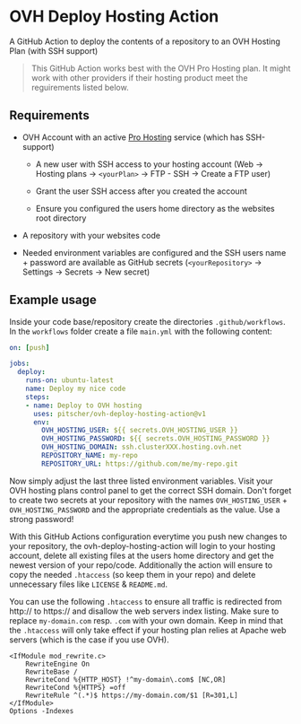 # OVH Deploy Hosting Action

A GitHub Action to deploy the contents of a repository to an OVH Hosting Plan (with SSH support)

>This GitHub Action works best with the OVH Pro Hosting plan. It might work with other providers if their hosting product meet the reguirements listed below.

## Requirements

* OVH Account with an active [Pro Hosting](https://www.ovh.de/hosting/hosting-pro.xml) service (which has SSH-support)

  * A new user with SSH access to your hosting account (Web -> Hosting plans -> `<yourPlan>` -> FTP - SSH -> Create a FTP user)

  * Grant the user SSH access after you created the account

  * Ensure you configured the users home directory as the websites root directory

* A repository with your websites code

* Needed environment variables are configured and the SSH users name + password are available as GitHub secrets (`<yourRepository>` -> Settings -> Secrets -> New secret)

## Example usage

Inside your code base/repository create the directories `.github/workflows`. In the `workflows` folder create a file `main.yml` with the following content:

```yaml
on: [push]

jobs:
  deploy:
    runs-on: ubuntu-latest
    name: Deploy my nice code
    steps:
    - name: Deploy to OVH hosting
      uses: pitscher/ovh-deploy-hosting-action@v1
      env:
        OVH_HOSTING_USER: ${{ secrets.OVH_HOSTING_USER }}
        OVH_HOSTING_PASSWORD: ${{ secrets.OVH_HOSTING_PASSWORD }}
        OVH_HOSTING_DOMAIN: ssh.clusterXXX.hosting.ovh.net
        REPOSITORY_NAME: my-repo
        REPOSITORY_URL: https://github.com/me/my-repo.git
```

Now simply adjust the last three listed environment variables. Visit your OVH hosting plans control panel to get the correct SSH domain.
Don't forget to create two secrets at your repository with the names `OVH_HOSTING_USER` + `OVH_HOSTING_PASSWORD` and the appropriate credentials as the value. Use a strong password!

With this GitHub Actions configuration everytime you push new changes to your repository, the ovh-deploy-hosting-action will login to your hosting account, delete all existing files at the users home directory and get the newest version of your repo/code. Additionally the action will ensure to copy the needed `.htaccess` (so keep them in your repo) and delete unnecessary files like `LICENSE` & `README.md`.

You can use the following `.htaccess` to ensure all traffic is redirected from http:// to https:// and disallow the web servers index listing. Make sure to replace `my-domain.com` resp. `.com` with your own domain.
Keep in mind that the `.htaccess` will only take effect if your hosting plan relies at Apache web servers (which is the case if you use OVH).

```htaccess
<IfModule mod_rewrite.c>
    RewriteEngine On
    RewriteBase /
    RewriteCond %{HTTP_HOST} !^my-domain\.com$ [NC,OR]
    RewriteCond %{HTTPS} =off
    RewriteRule ^(.*)$ https://my-domain.com/$1 [R=301,L]
</IfModule>
Options -Indexes
```
